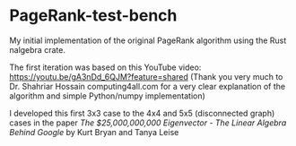 # PageRank-test-bench

My initial implementation of the original PageRank algorithm using the Rust nalgebra crate.

The first iteration was based on this YouTube video:
https://youtu.be/gA3nDd_6QJM?feature=shared
(Thank you very much to Dr. Shahriar Hossain computing4all.com for a very clear explanation of the algorithm and simple Python/numpy implementation)

I developed this first 3x3 case to the 4x4 and 5x5 (disconnected graph) cases in the paper _The $25,000,000,000 Eigenvector - The Linear Algebra Behind Google_
by Kurt Bryan and Tanya Leise

